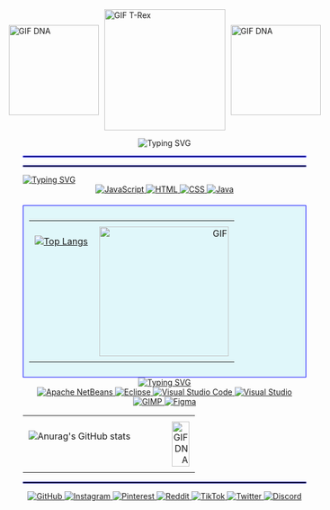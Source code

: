 <div style="display: flex; justify-content: center; align-items: center; gap: 10px;">
  <img src="https://i.giphy.com/media/v1.Y2lkPTc5MGI3NjExZjlvc3RoeHd1aHVoc3h6aGZvNDgyb3ZxNDE2ZHJiZmJvNGtuZmc5NCZlcD12MV9pbnRlcm5hbF9naWZfYnlfaWQmY3Q9cw/WmunPY9JAIwfobtjgs/giphy.gif" height="160" style="flex: 1;" alt="GIF DNA">
  <img src="https://media.giphy.com/media/ZFufejwSw2a4upwpjT/giphy.gif?cid=ecf05e4754xdkfx71lk1t5lv8nu0zg7ztp3qjal0aeubmch4&ep=v1_gifs_related&rid=giphy.gif&ct=g" height="215" style="flex: 3;" alt="GIF T-Rex">
  <img src="https://i.giphy.com/media/v1.Y2lkPTc5MGI3NjExZjlvc3RoeHd1aHVoc3h6aGZvNDgyb3ZxNDE2ZHJiZmJvNGtuZmc5NCZlcD12MV9pbnRlcm5hbF9naWZfYnlfaWQmY3Q9cw/WmunPY9JAIwfobtjgs/giphy.gif" height="160" style="flex: 1;" alt="GIF DNA">
</div>


<div><p align="center">
    <a<a href="https://git.io/typing-svg"><img src="https://readme-typing-svg.herokuapp.com?font=Fira+Code&duration=3500&pause=1000&color=23D7EC&width=435&lines=Welcome+to+my+profile!!;My+name+is+Vin%C3%ADcius+and..;I'm+16+years+old." alt="Typing SVG" /></a>
</p> <div> 
  

  
<div>


<hr style="border: 1px solid blue;">
<hr style="border: 1px solid darkblue;">


<div>
  <a href="https://git.io/typing-svg"><img src="https://readme-typing-svg.herokuapp.com?font=Fira+Code&duration=3500&pause=1000&color=2559EC&width=435&lines=Learning+and+programming+languages%3A;.....................%C2%A0%40_%40" alt="Typing SVG" /></a>
</div>

<div style="text-align: center;">
 <a href="https://www.javascript.com" target="_blank">
        <img src="https://img.shields.io/badge/JavaScript-F7DF1E?style=for-the-badge&logo=javascript&logoColor=black" alt="JavaScript">
    </a>
    <a href="https://developer.mozilla.org/en-US/docs/Web/HTML" target="_blank">
        <img src="https://img.shields.io/badge/HTML-239120?style=for-the-badge&logo=html5&logoColor=white" alt="HTML">
    </a>
    <a href="https://developer.mozilla.org/en-US/docs/Web/CSS" target="_blank">
        <img src="https://img.shields.io/badge/CSS-239120?&style=for-the-badge&logo=css3&logoColor=white" alt="CSS">
    </a>
    <a href="https://openjdk.org/" target="_blank">
        <img src="https://img.shields.io/badge/Java-ED8B00?style=for-the-badge&logo=openjdk&logoColor=white" alt="Java">
    </a>
<div style="background-color: #E0F7FA; border: 1px solid blue; padding: 10px; margin-top: 20px;">
  <table width="100%" style="border-collapse: collapse;">
    <tr>
      <td style="text-align: left; vertical-align: top; padding: 10px;">
        
[![Top Langs](https://github-readme-stats.vercel.app/api/top-langs/?username=anuraghazra&bg_color=00000000&title_color=00aaff&text_color=00aaff)](https://github.com/viniciugonzaga/github-readme-stats)
      </td>
      <td style="text-align: right; vertical-align: top; padding: 10px;">
        <img src="https://media.giphy.com/media/YRkHw53ABubBEi58Oi/giphy.gif?cid=ecf05e47969m6fsuy1igz3q3qso46ujfg30inyl5jm8ajsts&ep=v1_gifs_related&rid=giphy.gif&ct=g" alt="GIF" width="230px" height="auto">
      </td>
    </tr>        
  </table>
</div>
<a href="https://git.io/typing-svg"><img src="https://readme-typing-svg.herokuapp.com?font=Fira+Code&duration=3000&pause=500&color=585DF7&width=435&lines=IDEs%3A;.....................%2C" alt="Typing SVG" /></a>
<div>
<a href="https://netbeans.apache.org/" target="_blank">
            <img src="https://img.shields.io/badge/apache%20netbeans-1B6AC6?style=for-the-badge&logo=apache%20netbeans%20IDE&logoColor=white" alt="Apache NetBeans">
        </a>
    <a href="https://www.eclipse.org/" target="_blank">
            <img src="https://img.shields.io/badge/Eclipse-2C2255?style=for-the-badge&logo=eclipse&logoColor=white" alt="Eclipse">
        </a>
    <a href="https://code.visualstudio.com/" target="_blank">
            <img src="https://img.shields.io/badge/Visual_Studio_Code-0078D4?style=for-the-badge&logo=visual%20studio%20code&logoColor=white" alt="Visual Studio Code">
        </a>
     <a href="https://visualstudio.microsoft.com/" target="_blank">
            <img src="https://img.shields.io/badge/Visual_Studio-5C2D91?style=for-the-badge&logo=visual%20studio&logoColor=white" alt="Visual Studio">
        </a>
      <a href="https://www.gimp.org/" target="_blank">
            <img src="https://img.shields.io/badge/gimp-5C5543?style=for-the-badge&logo=gimp&logoColor=white" alt="GIMP">
        </a>
      <a href="https://www.figma.com/" target="_blank">
            <img src="https://img.shields.io/badge/Figma-F24E1E?style=for-the-badge&logo=figma&logoColor=white" alt="Figma">
        </a>
</div>

<table width="100%" style="border-collapse: collapse;">
    <tr>
      <td style="text-align: left; vertical-align: top; padding: 10px;">
        
  ![Anurag's GitHub stats](https://github-readme-stats.vercel.app/api?username=viniciugonzaga&show_icons=true&theme=tokyonight)
      </td>
      <td style="text-align: right; vertical-align: top; padding: 10px;">
        <img src="https://64.media.tumblr.com/0367397c1d2255fe33af79ea1157dc5c/tumblr_nq5mzxEh0t1uucpo1o1_500.gifv" alt="GIF DNA" width="60%" height="60%">
      </td>
    </tr>        
  </table>
  
  
 
<hr style="border: 1px solid darkblue;">

<div>
<a href="https://github.com/" target="_blank">
        <img src="https://img.shields.io/badge/GitHub-100000?style=for-the-badge&logo=github&logoColor=white" alt="GitHub">
      </a>
    <a href="https://www.instagram.com/" target="_blank">
        <img src="https://img.shields.io/badge/Instagram-E4405F?style=for-the-badge&logo=instagram&logoColor=white" alt="Instagram">
      </a>
    <a href="https://www.pinterest.com/" target="_blank">
        <img src="https://img.shields.io/badge/Pinterest-%23E60023.svg?&style=for-the-badge&logo=Pinterest&logoColor=white" alt="Pinterest">
      </a>
   <a href="https://www.reddit.com/" target="_blank">
        <img src="https://img.shields.io/badge/Reddit-FF4500?style=for-the-badge&logo=reddit&logoColor=white" alt="Reddit">
      </a>
      <a href="https://www.tiktok.com/" target="_blank">
        <img src="https://img.shields.io/badge/TikTok-000000?style=for-the-badge&logo=tiktok&logoColor=white" alt="TikTok">
      </a>
      <a href="https://twitter.com/" target="_blank">
        <img src="https://img.shields.io/badge/Twitter-1DA1F2?style=for-the-badge&logo=twitter&logoColor=white" alt="Twitter">
      </a>
      <a href="https://discord.com/](https://discord.com/invite/uCxyKVnt)" target="_blank">
        <img src="https://img.shields.io/badge/Discord-7289DA?style=for-the-badge&logo=discord&logoColor=white" alt="Discord">
      </a>
</div>












